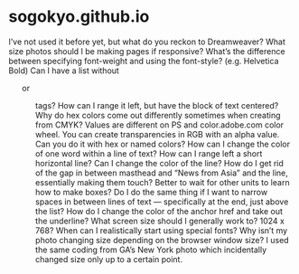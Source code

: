 # sogokyo.github.io



I’ve not used it before yet, but what do you reckon to Dreamweaver?
What size photos should I be making pages if responsive?
What’s the difference between specifying font-weight and using the font-style? (e.g. Helvetica Bold)
Can I have a list without <ol> or <ul> tags?
How can I range it left, but have the block of text centered?
Why do hex colors come out differently sometimes when creating from CMYK? Values are different on PS and color.adobe.com color wheel. 
You can create transparencies in RGB with an alpha value. Can you do it with hex or named colors?
How can I change the color of one word within a line of text?
How can I range left a short horizontal line?
Can I change the color of the line? 
How do I get rid of the gap in between masthead and “News from Asia” and the line, essentially making them touch? Better to wait for other units to learn how to make boxes?
Do I do the same thing if I want to narrow spaces in between lines of text — specifically at the end, just above the list?
How do I change the color of the anchor href and take out the underline?
What screen size should I generally work to? 1024 x 768?
When can I realistically start using special fonts?
Why isn’t my photo changing size depending on the browser window size? I used the same coding from GA’s New York photo which incidentally changed size only up to a certain point.
